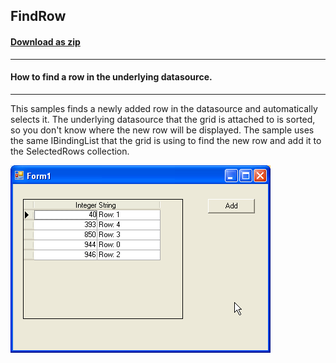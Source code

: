 ## FindRow
#### [Download as zip](https://grapecity.github.io/DownGit/#/home?url=https://github.com/GrapeCity/ComponentOne-WinForms-Samples/tree/master/NetFramework\TrueDBGrid\CS\FindRow)
____
#### How to find a row in the underlying datasource.
____
This samples finds a newly added row in the datasource and automatically selects it.
The underlying datasource that the grid is attached to is sorted, so you don't know where the new row will be displayed.
The sample uses the same IBindingList that the grid is using to find the new row and add it to the SelectedRows collection.

![screenshot](screenshot.PNG)
